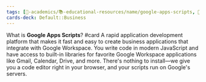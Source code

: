 ```yaml
---
tags: [🔴-academics/📚-educational-resources/name/google-apps-scripts, 🔴-academics/📚-educational-resources/discipline/business/technology/google-apps-scripts, 🔴-academics/📚-educational-resources/discipline/computer-science/technology/google-apps-scripts, study-note] 
cards-deck: Default::Business
---
```


What is **Google Apps Scripts**? #card 
A rapid application development platform that makes it fast and easy to create business applications that integrate with Google Workspace. You write code in modern JavaScript and have access to built-in libraries for favorite Google Workspace applications like Gmail, Calendar, Drive, and more. There's nothing to install—we give you a code editor right in your browser, and your scripts run on Google's servers.
